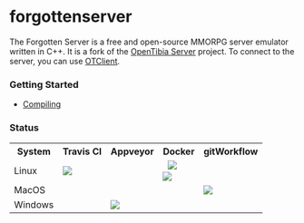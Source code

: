 forgottenserver 
===============

The Forgotten Server is a free and open-source MMORPG server emulator written in C++. It is a fork of the [OpenTibia Server](https://github.com/opentibia/server) project. To connect to the server, you can use [OTClient](https://github.com/edubart/otclient).

### Getting Started

* [Compiling](https://github.com/aspiraboo/3884/wiki/Compiling)

### Status

<table align="center">
    <tr>
        <th>
            System
        </th>
        <th>
            Travis CI
        </th>
        <th>
            Appveyor
        </th>
        <th>
            Docker
        </th>   
        <th>
            gitWorkflow
        </th>        
    </tr>
    <tr>
        <td>
            Linux
        </td>
        <td>
            <a href="https://travis-ci.org/aspiraboo/3884">
                <img src="https://travis-ci.org/aspiraboo/3884.svg?branch=master">
            </a>
        </td>
        <td></td>
        <td>
            &nbsp;
			<a href="https://github.com/aspiraboo/3884/actions?query=workflow%3ADocker">
                <img src="https://github.com/aspiraboo/3884/workflows/Docker/badge.svg">
			</a>
			</br>
            <a href="https://microbadger.com/images/aspiraboo/3884">
                <img src="https://images.microbadger.com/badges/image/aspiraboo/3884.svg">
            </a>		
        </td>
        <td></td>
    <tr>
    <tr>
        <td>
            MacOS
        </td>
        <td></td>
        <td></td>
        <td></td>
        <td>
            <a href="https://github.com/aspiraboo/3884/actions?query=workflow%3A%22Build+on+MacOS%22">
                <img src="https://github.com/aspiraboo/3884/workflows/Build%20on%20MacOS/badge.svg">
            </a>
        </td>    
    </tr>
    <tr>
        <td>
            Windows
        </td>
        <td></td>
        <td>
            <a href="https://ci.appveyor.com/project/aspiraboo/3884">
                <img src="https://ci.appveyor.com/api/projects/status/c1ej629ufvx4x22a?svg=true">
            </a>
        </td>
        <td></td>    
        <td></td>
    </tr> 
</table>
